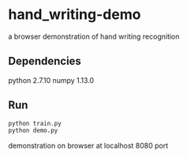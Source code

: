 # hand_writing-demo
a browser demonstration of hand writing recognition

## Dependencies
python 2.7.10
numpy 1.13.0

## Run

```bash
python train.py
python demo.py
```

demonstration on browser at localhost 8080 port